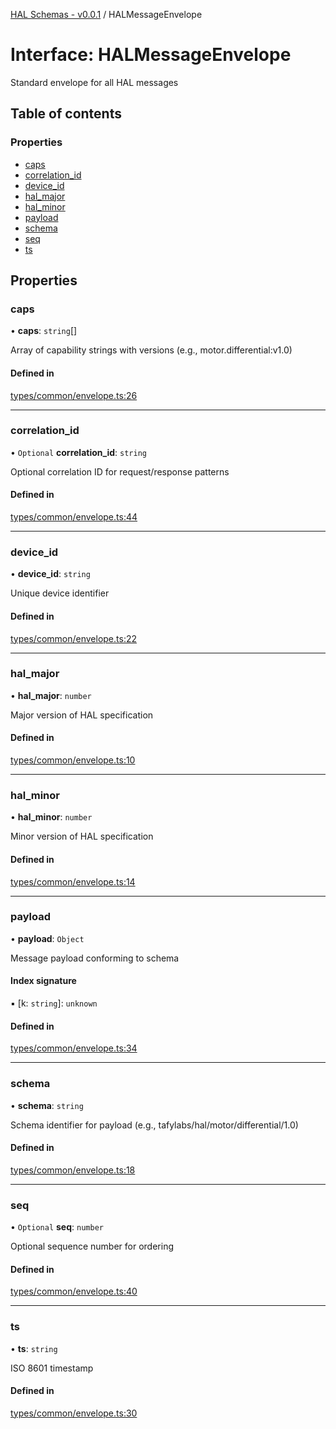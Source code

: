 [HAL Schemas - v0.0.1](../README.md) / HALMessageEnvelope

# Interface: HALMessageEnvelope

Standard envelope for all HAL messages

## Table of contents

### Properties

- [caps](HALMessageEnvelope.md#caps)
- [correlation\_id](HALMessageEnvelope.md#correlation_id)
- [device\_id](HALMessageEnvelope.md#device_id)
- [hal\_major](HALMessageEnvelope.md#hal_major)
- [hal\_minor](HALMessageEnvelope.md#hal_minor)
- [payload](HALMessageEnvelope.md#payload)
- [schema](HALMessageEnvelope.md#schema)
- [seq](HALMessageEnvelope.md#seq)
- [ts](HALMessageEnvelope.md#ts)

## Properties

### caps

• **caps**: `string`[]

Array of capability strings with versions (e.g., motor.differential:v1.0)

#### Defined in

[types/common/envelope.ts:26](https://github.com/tafystudio/tafystudio/blob/34fd8be075ed5aae21b0626c275822912464ee10/packages/hal-schemas/src/types/common/envelope.ts#L26)

___

### correlation\_id

• `Optional` **correlation\_id**: `string`

Optional correlation ID for request/response patterns

#### Defined in

[types/common/envelope.ts:44](https://github.com/tafystudio/tafystudio/blob/34fd8be075ed5aae21b0626c275822912464ee10/packages/hal-schemas/src/types/common/envelope.ts#L44)

___

### device\_id

• **device\_id**: `string`

Unique device identifier

#### Defined in

[types/common/envelope.ts:22](https://github.com/tafystudio/tafystudio/blob/34fd8be075ed5aae21b0626c275822912464ee10/packages/hal-schemas/src/types/common/envelope.ts#L22)

___

### hal\_major

• **hal\_major**: `number`

Major version of HAL specification

#### Defined in

[types/common/envelope.ts:10](https://github.com/tafystudio/tafystudio/blob/34fd8be075ed5aae21b0626c275822912464ee10/packages/hal-schemas/src/types/common/envelope.ts#L10)

___

### hal\_minor

• **hal\_minor**: `number`

Minor version of HAL specification

#### Defined in

[types/common/envelope.ts:14](https://github.com/tafystudio/tafystudio/blob/34fd8be075ed5aae21b0626c275822912464ee10/packages/hal-schemas/src/types/common/envelope.ts#L14)

___

### payload

• **payload**: `Object`

Message payload conforming to schema

#### Index signature

▪ [k: `string`]: `unknown`

#### Defined in

[types/common/envelope.ts:34](https://github.com/tafystudio/tafystudio/blob/34fd8be075ed5aae21b0626c275822912464ee10/packages/hal-schemas/src/types/common/envelope.ts#L34)

___

### schema

• **schema**: `string`

Schema identifier for payload (e.g., tafylabs/hal/motor/differential/1.0)

#### Defined in

[types/common/envelope.ts:18](https://github.com/tafystudio/tafystudio/blob/34fd8be075ed5aae21b0626c275822912464ee10/packages/hal-schemas/src/types/common/envelope.ts#L18)

___

### seq

• `Optional` **seq**: `number`

Optional sequence number for ordering

#### Defined in

[types/common/envelope.ts:40](https://github.com/tafystudio/tafystudio/blob/34fd8be075ed5aae21b0626c275822912464ee10/packages/hal-schemas/src/types/common/envelope.ts#L40)

___

### ts

• **ts**: `string`

ISO 8601 timestamp

#### Defined in

[types/common/envelope.ts:30](https://github.com/tafystudio/tafystudio/blob/34fd8be075ed5aae21b0626c275822912464ee10/packages/hal-schemas/src/types/common/envelope.ts#L30)
